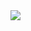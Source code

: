 <img src="https://img.shields.io/badge/Ansible-000000?style=for-the-badge&logo=ansible&logoColor=white" />

<!---
FlorianSpengler/FlorianSpengler is a ✨ special ✨ repository because its `README.md` (this file) appears on your GitHub profile.
You can click the Preview link to take a look at your changes.
--->
